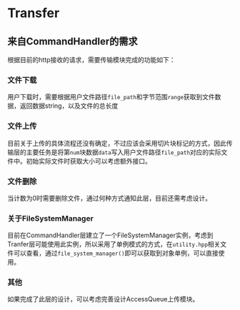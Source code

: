 # Transfer
## 来自CommandHandler的需求
根据目前的http接收的请求，需要传输模块完成的功能如下：

### 文件下载
用户下载时，需要根据用户文件路径`file_path`和字节范围`range`获取到文件数据，返回数据string，以及文件的总长度

### 文件上传
目前关于上传的具体流程还没有确定，不过应该会采用切片块标记的方式，因此传输层的主要任务是将第`num`块数据`data`写入用户文件路径`file_path`对应的实际文件中。初始实际文件时获取大小可以考虑额外接口。

### 文件删除
当计数为0时需要删除文件，通过何种方式通知此层，目前还需考虑设计。

### 关于FileSystemManager
目前在CommandHandler层建立了一个FileSystemManager实例，考虑到Tranfer层可能使用此实例，所以采用了单例模式的方式，在`utility.hpp`相关文件可以查看，通过`file_system_manager()`即可以获取到对象单例，可以直接使用。

### 其他
如果完成了此层的设计，可以考虑完善设计AccessQueue上传模块。
